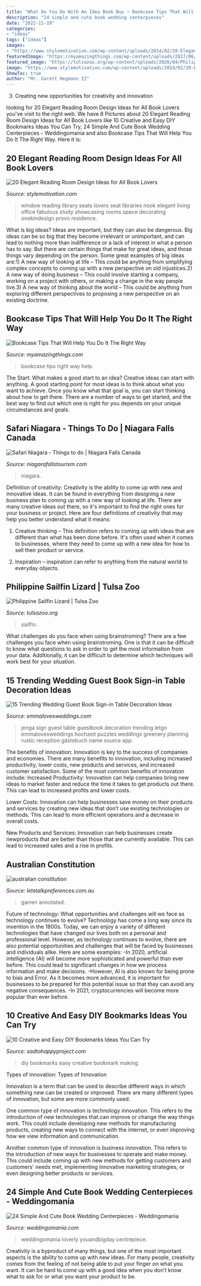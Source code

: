 ```yaml
---
title: "What Do You Do With An Idea Book Buy ~ Bookcase Tips That Will Help You Do It The Right Way"
description: "24 simple and cute book wedding centerpieces"
date: "2022-11-19"
categories:
- "ideas"
tags: ["ideas"]
images:
- "https://www.stylemotivation.com/wp-content/uploads/2014/02/20-Elegant-Reading-Room-Design-Ideas-for-All-Book-Lovers-14.jpg"
featuredImage: "https://myamazingthings.com/wp-content/uploads/2017/06/bookcase-tips-5.jpg"
featured_image: "https://tulsazoo.org/wp-content/uploads/2020/04/Philippine-Sailfin-Lizard-Thumbnail.jpg"
image: "https://www.stylemotivation.com/wp-content/uploads/2014/02/20-Elegant-Reading-Room-Design-Ideas-for-All-Book-Lovers-14.jpg"
ShowToc: true
author: "Mr. Garett Hegmann II"
---
```



3. Creating new opportunities for creativity and innovation 

	

		
looking for 20 Elegant Reading Room Design Ideas for All Book Lovers you've visit to the right web. We have 8 Pictures about 20 Elegant Reading Room Design Ideas for All Book Lovers like 10 Creative and Easy DIY Bookmarks Ideas You Can Try, 24 Simple And Cute Book Wedding Centerpieces - Weddingomania and also Bookcase Tips That Will Help You Do It The Right Way. Here it is:
		
    
## 20 Elegant Reading Room Design Ideas For All Book Lovers

<img loading=lazy src="https://www.stylemotivation.com/wp-content/uploads/2014/02/20-Elegant-Reading-Room-Design-Ideas-for-All-Book-Lovers-14.jpg" onerror="this.onerror=null;this.src='https://tse4.mm.bing.net/th?id=OIP.GJLkqSgIuhN6V5mXtjO8SQHaKf&amp;pid=15.1';" alt="20 Elegant Reading Room Design Ideas for All Book Lovers">

_Source: stylemotivation.com_

>window reading library seats lovers seat libraries nook elegant living office fabulous study showcasing rooms space decorating onekindesign provo residence. 

	

What is big ideas?
Ideas are important, but they can also be dangerous. Big ideas can be so big that they become irrelevant or unimportant, and can lead to nothing more than indifference or a lack of interest in what a person has to say. But there are certain things that make for great ideas, and those things vary depending on the person. Some great examples of big ideas are:1) A new way of looking at life – This could be anything from simplifying complex concepts to coming up with a new perspective on old injustices.2) A new way of doing business – This could involve starting a company, working on a project with others, or making a change in the way people live.3) A new way of thinking about the world – This could be anything from exploring different perspectives to proposing a new perspective on an existing doctrine.

    
## Bookcase Tips That Will Help You Do It The Right Way

<img loading=lazy src="https://myamazingthings.com/wp-content/uploads/2017/06/bookcase-tips-5.jpg" onerror="this.onerror=null;this.src='https://tse2.mm.bing.net/th?id=OIP.8XgUEcfWK8chj4jdBsxxbwHaLo&amp;pid=15.1';" alt="Bookcase Tips That Will Help You Do It The Right Way">

_Source: myamazingthings.com_

>bookcase tips right way help. 

	

The Start: What makes a good start to an idea?
Creative ideas can start with anything. A good starting point for most ideas is to think about what you want to achieve. Once you know what that goal is, you can start thinking about how to get there. There are a number of ways to get started, and the best way to find out which one is right for you depends on your unique circumstances and goals.

    
## Safari Niagara - Things To Do | Niagara Falls Canada

<img loading=lazy src="http://www.niagarafallstourism.com/site/assets/files/2528/brown_bear.1400x0.jpg" onerror="this.onerror=null;this.src='https://tse1.mm.bing.net/th?id=OIP.a1H83XUA3_iAOTbmKarVEAHaE7&amp;pid=15.1';" alt="Safari Niagara - Things to do | Niagara Falls Canada">

_Source: niagarafallstourism.com_

>niagara. 

	

Definition of creativity:
Creativity is the ability to come up with new and innovative ideas. It can be found in everything from designing a new business plan to coming up with a new way of looking at life. There are many creative ideas out there, so it's important to find the right ones for your business or project. Here are four definitions of creativity that may help you better understand what it means: 
1. Creative thinking – This definition refers to coming up with ideas that are different than what has been done before. It's often used when it comes to businesses, where they need to come up with a new idea for how to sell their product or service. 

2. Inspiration – inspiration can refer to anything from the natural world to everyday objects.

    
## Philippine Sailfin Lizard | Tulsa Zoo

<img loading=lazy src="https://tulsazoo.org/wp-content/uploads/2020/04/Philippine-Sailfin-Lizard-Thumbnail.jpg" onerror="this.onerror=null;this.src='https://tse2.mm.bing.net/th?id=OIP.o9O_zEIzjvZIcZWBOlr2IQHaHa&amp;pid=15.1';" alt="Philippine Sailfin Lizard | Tulsa Zoo">

_Source: tulsazoo.org_

>sailfin. 

	

What challenges do you face when using brainstroming?
There are a few challenges you face when using brainstroming. One is that it can be difficult to know what questions to ask in order to get the most information from your data. Additionally, it can be difficult to determine which techniques will work best for your situation.

    
## 15 Trending Wedding Guest Book Sign-in Table Decoration Ideas

<img loading=lazy src="http://emmalovesweddings.com/wp-content/uploads/2018/02/wedding-jenga-guest-book-sign-in-table-ideas.jpg" onerror="this.onerror=null;this.src='https://tse1.mm.bing.net/th?id=OIP.draL8KVJUa3uREQJtf5DgwHaJ4&amp;pid=15.1';" alt="15 Trending Wedding Guest Book Sign-in Table Decoration Ideas">

_Source: emmalovesweddings.com_

>jenga sign guest table guestbook decoration trending letgo emmalovesweddings hochzeit puzzles weddings greenery planning rustic reception gästebuch name source app. 

	

The benefits of innovation:
Innovation is key to the success of companies and economies. There are many benefits to innovation, including increased productivity, lower costs, new products and services, and increased customer satisfaction. Some of the most common benefits of innovation include: 
Increased Productivity: Innovation can help companies bring new ideas to market faster and reduce the time it takes to get products out there. This can lead to increased profits and lower costs. 

Lower Costs: Innovation can help businesses save money on their products and services by creating new ideas that don’t use existing technologies or methods. This can lead to more efficient operations and a decrease in overall costs. 

New Products and Services: Innovation can help businesses create newproducts that are better than those that are currently available. This can lead to increased sales and a rise in profits.

    
## Australian Constitution

<img loading=lazy src="https://letstalkpreferences.com.au/wp-content/uploads/2014/01/constitution6_samll-768x1024.jpg" onerror="this.onerror=null;this.src='https://tse1.mm.bing.net/th?id=OIP.ZqVBqXpUOdABNicZ5CssigHaJ4&amp;pid=15.1';" alt="australian constitution">

_Source: letstalkpreferences.com.au_

>garren annotated. 

	

Future of technology: What opportunities and challenges will we face as technology continues to evolve?
Technology has come a long way since its invention in the 1800s. Today, we can enjoy a variety of different technologies that have changed our lives both on a personal and professional level. However, as technology continues to evolve, there are also potential opportunities and challenges that will be faced by businesses and individuals alike. Here are some examples: 
-In 2020, artificial intelligence (AI) will become more sophisticated and powerful than ever before. This could lead to significant changes in how we process information and make decisions. 
-However, AI is also known for being prone to bias and Error. As it becomes more advanced, it is important for businesses to be prepared for this potential issue so that they can avoid any negative consequences. 
-In 2021, cryptocurrencies will become more popular than ever before.

    
## 10 Creative And Easy DIY Bookmarks Ideas You Can Try

<img loading=lazy src="https://sadtohappyproject.com/wp-content/uploads/2018/12/DIY-Bookmark-Making-Ideas-9.jpg" onerror="this.onerror=null;this.src='https://tse4.mm.bing.net/th?id=OIP.gdEuU1mnl11xY5tUrLq1GAHaJ3&amp;pid=15.1';" alt="10 Creative and Easy DIY Bookmarks Ideas You Can Try">

_Source: sadtohappyproject.com_

>diy bookmarks easy creative bookmark making. 

	

Types of innovation:
Types of Innovation

Innovation is a term that can be used to describe different ways in which something new can be created or improved. There are many different types of innovation, but some are more commonly used.

One common type of innovation is technology innovation. This refers to the introduction of new technologies that can improve or change the way things work. This could include developing new methods for manufacturing products, creating new ways to connect with the internet, or even improving how we view information and communication.

Another common type of innovation is business innovation. This refers to the introduction of new ways for businesses to operate and make money. This could include coming up with new methods for getting customers and customers' needs met, implementing innovative marketing strategies, or even designing better products or services.

    
## 24 Simple And Cute Book Wedding Centerpieces - Weddingomania

<img loading=lazy src="https://i.weddingomania.com/24-Elegant-Ideas-For-A-Book-Inspired-Wedding15.jpg" onerror="this.onerror=null;this.src='https://tse3.mm.bing.net/th?id=OIP.-m2qzu02VWDpYQAIEZ9CTQAAAA&amp;pid=15.1';" alt="24 Simple And Cute Book Wedding Centerpieces - Weddingomania">

_Source: weddingomania.com_

>weddingomania loverly youandbigday centrepiece. 

	

Creativity is a byproduct of many things, but one of the most important aspects is the ability to come up with new ideas. For many people, creativity comes from the feeling of not being able to put your finger on what you want. It can be hard to come up with a good idea when you don’t know what to ask for or what you want your product to be.

